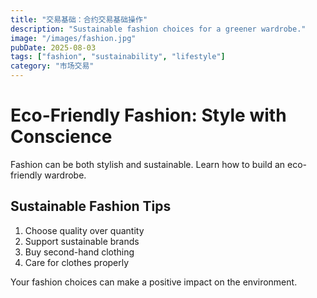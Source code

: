 ```yaml
---
title: "交易基础：合约交易基础操作"
description: "Sustainable fashion choices for a greener wardrobe."
image: "/images/fashion.jpg"
pubDate: 2025-08-03
tags: ["fashion", "sustainability", "lifestyle"]
category: "市场交易"
---
```


# Eco-Friendly Fashion: Style with Conscience

Fashion can be both stylish and sustainable. Learn how to build an eco-friendly wardrobe.

## Sustainable Fashion Tips

1. Choose quality over quantity
2. Support sustainable brands
3. Buy second-hand clothing
4. Care for clothes properly

Your fashion choices can make a positive impact on the environment.